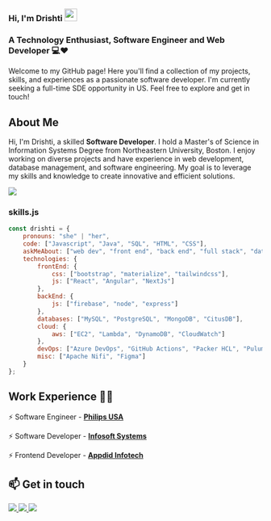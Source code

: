 ### Hi, I'm Drishti <img src="https://raw.githubusercontent.com/MartinHeinz/MartinHeinz/master/wave.gif" height="25px" width="25px">

### A Technology Enthusiast, Software Engineer and Web Developer 💻❤️
Welcome to my GitHub page! Here you'll find a collection of my projects, skills, and experiences as a passionate software developer. I'm currently seeking a full-time SDE opportunity in US. Feel free to explore and get in touch!

## About Me
Hi, I'm Drishti, a skilled **Software Developer**. I hold a Master's of Science in Information Systems Degree from Northeastern University, Boston. I enjoy working on diverse projects and have experience in web development, database management, and software engineering. My goal is to leverage my skills and knowledge to create innovative and efficient solutions.

![](https://api.visitorbadge.io/api/VisitorHit?user=DrishtiGoda&repo=drishtigoda-visitors-badge&countColor=%#C5E2F0)

<!--Credits for template: https://github.com/amadoabaca -->

### skills.js

```javascript
const drishti = {
    pronouns: "she" | "her",
    code: ["Javascript", "Java", "SQL", "HTML", "CSS"],
    askMeAbout: ["web dev", "front end", "back end", "full stack", "data analytics", "tech", "art"],
    technologies: {
        frontEnd: {
            css: ["bootstrap", "materialize", "tailwindcss"],
            js: ["React", "Angular", "NextJs"]
        },
        backEnd: {
            js: ["firebase", "node", "express"]
        },
        databases: ["MySQL", "PostgreSQL", "MongoDB", "CitusDB"],
        cloud: {
            aws: ["EC2", "Lambda", "DynamoDB", "CloudWatch"]
        },
        devOps: ["Azure DevOps", "GitHub Actions", "Packer HCL", "Pulumi", "CI/CD"],
        misc: ["Apache Nifi", "Figma"]
    }
};
```

## Work Experience 👩‍💼

⚡️ Software Engineer - [**Philips USA**](https://www.usa.philips.com/healthcare/solutions/patient-monitoring)

<!-- ⚡️ Intramural Sports Official - [**Northeastern Intramural Sports**](https://recreation.northeastern.edu/intramural-sports/) -->

⚡️ Software Developer - [**Infosoft Systems**](http://infosoftsystems.in/)

⚡️ Frontend Developer - [**Appdid Infotech**](https://www.appdid.com/)

## 📫 Get in touch

<div> 
  <a href="mailto:goda.d@northeastern.edu">
    <img src="https://img.shields.io/badge/Email-333333?style=for-the-badge&logo=gmail&logoColor=green" />
  </a>
  <a href="https://www.linkedin.com/in/drishtigoda/" target="_blank">
    <img src="https://img.shields.io/badge/LinkedIn-0077B5?style=for-the-badge&logo=linkedin&logoColor=white" target="_blank" />
  </a>
  <a href="https://dgoda.netlify.app/" target="_blank">
     <img src="https://img.shields.io/badge/Portfolio-FF5722?style=for-the-badge&logo=todoist&logoColor=white" target="_blank" />
  </a>
</div>



<!-- 
## My Skillset Overview 💻

Languages: JavaScript, Java, Dart

Frameworks:  HTML, CSS, SASS, TailwindCSS, Bootstrap, ReactJS, Redux, NodeJS, NextJS, Flutter, Spring Boot, REST API’s, Git

Databases: MySQL, PostgreSQL, CitusDB, MongoDB

DevOps & Tools:  AWS EC2, Lambda, DynamoDB, CloudWatch, Azure DevOps, GitHub Actions, Packer HCL, Pulumi, CICD, Apache Nifi, Figma 
-->


